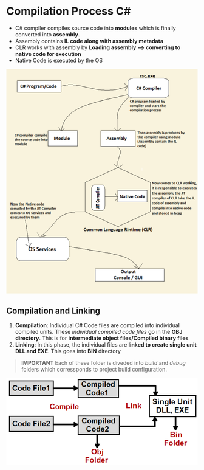 # Compilation Process C# 

* C# compiler compiles source code into **modules** which is finally converted into **assembly**. 
* Assembly contains **IL code along with assembly metadata** 
* CLR works with assembly by **Loading assembly --> converting to native code for execution**
* Native Code is executed by the OS

![cp](.idea/cp.png)

## Compilation and Linking 

1. **Compilation**: Individual C# Code files are compiled into individual compiled units. These *individual compiled code files* go in the **OBJ directory**. This is for **intermediate object files/Compiled binary files**
2. **Linking**: In this phase, the individual files are **linked to create single unit DLL and EXE**. This goes into **BIN** directory

> **IMPORTANT** Each of these folder is diveded into *build* and *debug* folders which corressponds to project build configuration. 

![CNL](.idea/Linking.png)